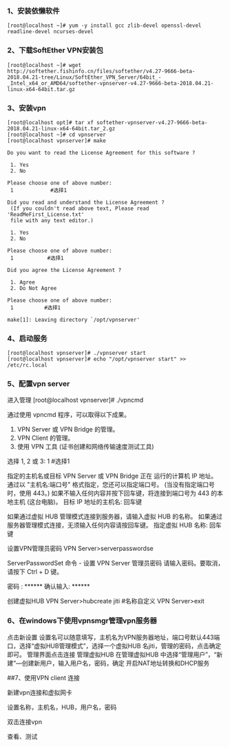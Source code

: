 ### 1、安装依懒软件
    [root@localhost ~]# yum -y install gcc zlib-devel openssl-devel readline-devel ncurses-devel

### 2、下载SoftEther VPN安装包
    [root@localhost ~]# wget  http://softether.fishinfo.cn/files/softether/v4.27-9666-beta-2018.04.21-tree/Linux/SoftEther_VPN_Server/64bit_-_Intel_x64_or_AMD64/softether-vpnserver-v4.27-9666-beta-2018.04.21-linux-x64-64bit.tar.gz 

### 3、安装vpn
    [root@localhost opt]# tar xf softether-vpnserver-v4.27-9666-beta-2018.04.21-linux-x64-64bit.tar_2.gz
    [root@localhost ~]# cd vpnserver
    [root@localhost vpnserver]# make
>
    Do you want to read the License Agreement for this software ?
    
     1. Yes
     2. No
>
    Please choose one of above number:
     1            #选择1
>
    Did you read and understand the License Agreement ?
     (If you couldn't read above text, Please read 'ReadMeFirst_License.txt'
     file with any text editor.)
    
     1. Yes
     2. No
>
    Please choose one of above number:
     1           #选择1

    Did you agree the License Agreement ?
    
     1. Agree
     2. Do Not Agree
    
    Please choose one of above number:
     1          #选择1
    
    make[1]: Leaving directory `/opt/vpnserver'

### 4、启动服务
    [root@localhost vpnserver]# ./vpnserver start
    [root@localhost vpnserver]# echo "/opt/vpnserver start" >> /etc/rc.local

### 5、配置vpn server
进入管理
    [root@localhost vpnserver]# ./vpncmd

通过使用 vpncmd 程序，可以取得以下成果。

1. VPN Server 或 VPN Bridge 的管理。
2. VPN Client 的管理。
3. 使用 VPN 工具 (证书创建和网络传输速度测试工具)

选择 1, 2 或 3: 1        #选择1

>
指定的主机名或目标 VPN Server 或 VPN Bridge 正在 运行的计算机 IP 地址。
 通过以 "主机名:端口号" 格式指定，您还可以指定端口号。
 (当没有指定端口号时，使用 443。)
 如果不输入任何内容并按下回车键，将连接到端口号为 443 的本地主机 (这台电脑)。
 目标 IP 地址的主机名:        回车键

如果通过虚拟 HUB 管理模式连接到服务器，请输入虚拟 HUB 的名称。
 如果通过服务器管理模式连接，无须输入任何内容请按回车键。
 指定虚拟 HUB 名称:           回车键

设置VPN管理员密码
VPN Server>serverpasswordse

ServerPasswordSet 命令 - 设置 VPN Server 管理员密码
 请输入密码。要取消，请按下 Ctrl + D 键。

密码 : ******
 确认输入: ******

创建虚拟HUB
VPN Server>hubcreate jiti       #名称自定义
VPN Server>exit

### 6、在windows下使用vpnsmgr管理vpn服务器

>
点击新设置
设置名可以随意填写，主机名为VPN服务器地址，端口号默认443端口，选择“虚拟HUB管理模式”，选择一个虚拟HUB 名jiti，管理的密码，点击确定即可。
管理界面点击连接
管理虚拟HUB
在管理虚拟HUB 中选择“管理用户”，“新建”—创建新用户，输入用户名，密码，确定
开启NAT地址转换和DHCP服务


##7、使用VPN client 连接


新建vpn连接和虚拟网卡

设置名称，主机名，HUB，用户名，密码

双击连接vpn

查看、测试
